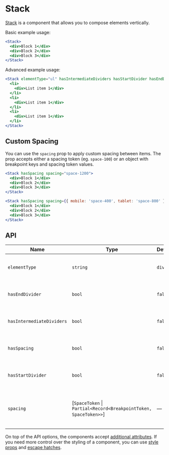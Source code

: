 # Stack

[Stack][stack] is a component that allows you to compose elements vertically.

Basic example usage:

```jsx
<Stack>
  <div>Block 1</div>
  <div>Block 2</div>
  <div>Block 3</div>
</Stack>
```

Advanced example usage:

```jsx
<Stack elementType="ul" hasIntermediateDividers hasStartDivider hasEndDivider>
  <li>
    <div>List item 1</div>
  </li>
  <li>
    <div>List item 1</div>
  </li>
  <li>
    <div>List item 1</div>
  </li>
</Stack>
```

## Custom Spacing

You can use the `spacing` prop to apply custom spacing between items. The prop
accepts either a spacing token (eg. `space-100`) or an object with breakpoint keys and spacing token values.

```jsx
<Stack hasSpacing spacing="space-1200">
  <div>Block 1</div>
  <div>Block 2</div>
  <div>Block 3</div>
</Stack>

<Stack hasSpacing spacing={{ mobile: 'space-400', tablet: 'space-800' }}>
  <div>Block 1</div>
  <div>Block 2</div>
  <div>Block 3</div>
</Stack>
```

## API

| Name                      | Type                                                             | Default | Required | Description                                                         |
| ------------------------- | ---------------------------------------------------------------- | ------- | -------- | ------------------------------------------------------------------- |
| `elementType`             | `string`                                                         | `div`   | ✕        | Element type of the wrapper element                                 |
| `hasEndDivider`           | `bool`                                                           | `false` | ✕        | Render a divider after the last item                                |
| `hasIntermediateDividers` | `bool`                                                           | `false` | ✕        | Render dividers between items                                       |
| `hasSpacing`              | `bool`                                                           | `false` | ✕        | Apply a spacing between items                                       |
| `hasStartDivider`         | `bool`                                                           | `false` | ✕        | Render a divider before the first item                              |
| `spacing`                 | [`SpaceToken` \| `Partial<Record<BreakpointToken, SpaceToken>>`] | —       | ✕        | Custom spacing between items, see [Custom Spacing](#custom-spacing) |

On top of the API options, the components accept [additional attributes][readme-additional-attributes].
If you need more control over the styling of a component, you can use [style props][readme-style-props]
and [escape hatches][readme-escape-hatches].

[readme-additional-attributes]: https://github.com/lmc-eu/spirit-design-system/blob/main/packages/web-react/README.md#additional-attributes
[readme-escape-hatches]: https://github.com/lmc-eu/spirit-design-system/blob/main/packages/web-react/README.md#escape-hatches
[readme-style-props]: https://github.com/lmc-eu/spirit-design-system/blob/main/packages/web-react/README.md#style-props
[stack]: https://github.com/lmc-eu/spirit-design-system/tree/main/packages/web/src/scss/components/Stack
